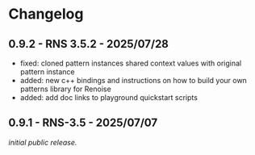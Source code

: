 # Changelog

## 0.9.2 - RNS 3.5.2 - 2025/07/28

- fixed: cloned pattern instances shared context values with original pattern instance
- added: new c++ bindings and instructions on how to build your own patterns library for Renoise 
- added: add doc links to playground quickstart scripts

## 0.9.1 - RNS-3.5 - 2025/07/07 

_initial public release._
